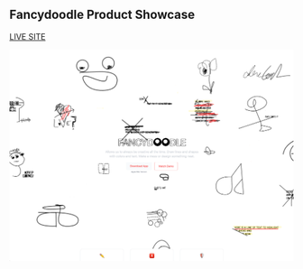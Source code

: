 ## Fancydoodle Product Showcase

[LIVE SITE](https://fancydoodle.github.io)

![ALT:preview](preview.png)


